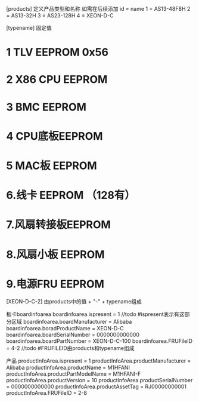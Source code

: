 [products] 
定义产品类型和名称 如需在后续添加 id = name
1 = AS13-48F8H 
2 = AS13-32H 
3 = AS23-128H
4 = XEON-D-C

[typename] 固定值 
#   1 TLV EEPROM  0x56      
#   2 X86 CPU EEPROM        
#   3 BMC EEPROM            
#   4 CPU底板EEPROM         
#   5 MAC板 EEPROM          
#   6.线卡 EEPROM （128有） 
#   7.风扇转接板EEPROM      
#   8.风扇小板 EEPROM       
#   9.电源FRU EEPROM       

[XEON-D-C-2]  由products中的值 + "-" + typename组成
  
   板卡boardinfoarea 
    boardinfoarea.ispresent = 1   //todo     #ispresent表示有这部分区域
    boardinfoarea.boardManufacturer = Alibaba
    boardinfoarea.boradProductName = XEON-D-C
    boardinfoarea.boardSerialNumber = 0000000000000
    boardinfoarea.boardPartNumber = XEON-D-C-100
    boardinfoarea.FRUFileID = 4-2   //todo  #FRUFILEID由products和typename组成
    
   产品
    productInfoArea.ispresent = 1
    productInfoArea.productManufacturer = Alibaba
    productInfoArea.productName = M1HFANI
    productInfoArea.productPartModelName = M1HFANI-F
    productInfoArea.productVersion = 10
    productInfoArea.productSerialNumber = 0000000000000
    productInfoArea.productAssetTag = RJ00000000001
    productInfoArea.FRUFileID = 2-8 
 